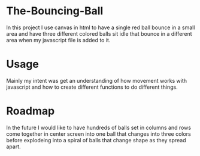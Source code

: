# The-Bouncing-Ball
In this project I use canvas in html to have a single red ball bounce in a small area and have three different colored balls sit idle that bounce in a different area when my javascript file is added to it.
# Usage
Mainly my intent was get an understanding of how movement works with javascript and how to create different functions to do different things.
# Roadmap
In the future I would like to have hundreds of balls set in columns and rows come together in center screen into one ball that changes into three colors before explodeing into a spiral of balls that change shape as they spread apart.
